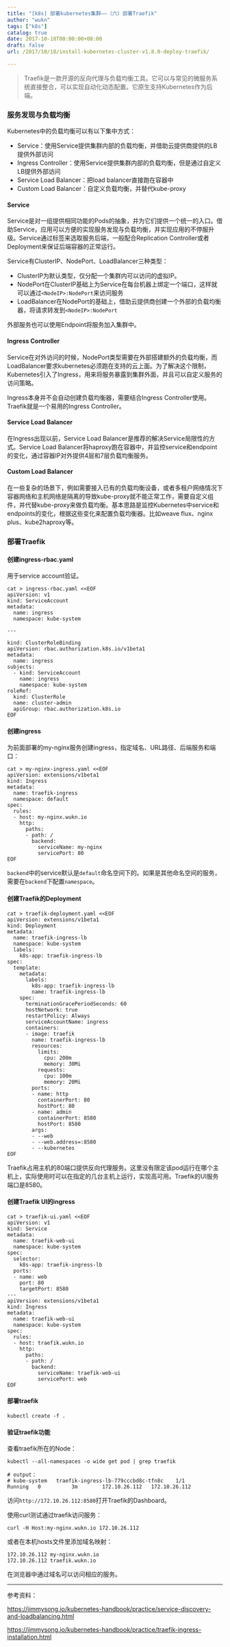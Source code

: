 ```yaml
---
title: "[k8s] 部署kubernetes集群——（六）部署Traefik"
author: "wukn"
tags: ["k8s"]
catalog: true
date: 2017-10-18T00:00:00+08:00
draft: false
url: /2017/10/18/install-kubernetes-cluster-v1.8.0-deploy-traefik/

---
```


> Traefik是一款开源的反向代理与负载均衡工具。它可以与常见的微服务系统直接整合，可以实现自动化动态配置。它原生支持Kubernetes作为后端。

<!--more-->

### 服务发现与负载均衡

Kubernetes中的负载均衡可以有以下集中方式：

* Service：使用Service提供集群内部的负载均衡，并借助云提供商提供的LB提供外部访问
* Ingress Controller：使用Service提供集群内部的负载均衡，但是通过自定义LB提供外部访问
* Service Load Balancer：把load balancer直接跑在容器中
* Custom Load Balancer：自定义负载均衡，并替代kube-proxy

#### Service

Service是对一组提供相同功能的Pods的抽象，并为它们提供一个统一的入口。借助Service，应用可以方便的实现服务发现与负载均衡，并实现应用的不停服升级。Service通过标签来选取服务后端，一般配合Replication Controller或者Deployment来保证后端容器的正常运行。

Service有ClusterIP、NodePort、LoadBalancer三种类型：

* ClusterIP为默认类型，仅分配一个集群内可以访问的虚拟IP。
* NodePort在ClusterIP基础上为Service在每台机器上绑定一个端口，这样就可以通过`<NodeIP>:NodePort`来访问服务
* LoadBalancer在NodePort的基础上，借助云提供商创建一个外部的负载均衡器，将请求转发到`<NodeIP>:NodePort`

外部服务也可以使用Endpoint将服务加入集群中。

#### Ingress Controller

Service在对外访问的时候，NodePort类型需要在外部搭建额外的负载均衡，而LoadBalancer要求kubernetes必须跑在支持的云上面。为了解决这个限制，Kubernetes引入了Ingress，用来将服务暴露到集群外面，并且可以自定义服务的访问策略。

Ingress本身并不会自动创建负载均衡器，需要结合Ingress Controller使用。Traefik就是一个易用的Ingress Controller。

#### Service Load Balancer

在Ingress出现以前，Service Load Balancer是推荐的解决Service局限性的方式。Service Load Balancer将haproxy跑在容器中，并监控service和endpoint的变化，通过容器IP对外提供4层和7层负载均衡服务。

#### Custom Load Balancer

在一些复杂的场景下，例如需要接入已有的负载均衡设备，或者多租户网络情况下容器网络和主机网络是隔离的导致kube-proxy就不能正常工作，需要自定义组件，并代替kube-proxy来做负载均衡。基本思路是监控Kubernetes中service和endpoints的变化，根据这些变化来配置负载均衡器。比如weave flux、nginx plus、kube2haproxy等。

### 部署Traefik

#### 创建ingress-rbac.yaml

用于service account验证。

```shell
cat > ingress-rbac.yaml <<EOF
apiVersion: v1
kind: ServiceAccount
metadata:
  name: ingress
  namespace: kube-system

---

kind: ClusterRoleBinding
apiVersion: rbac.authorization.k8s.io/v1beta1
metadata:
  name: ingress
subjects:
  - kind: ServiceAccount
    name: ingress
    namespace: kube-system
roleRef:
  kind: ClusterRole
  name: cluster-admin
  apiGroup: rbac.authorization.k8s.io
EOF
```

#### 创建ingress

为前面部署的my-nginx服务创建ingress，指定域名、URL路径、后端服务和端口：

```shell
cat > my-nginx-ingress.yaml <<EOF
apiVersion: extensions/v1beta1
kind: Ingress
metadata:
  name: traefik-ingress
  namespace: default
spec:
  rules:
  - host: my-nginx.wukn.io
    http:
      paths:
      - path: /
        backend:
          serviceName: my-nginx
          servicePort: 80
EOF
```

`backend`中的service默认是`default`命名空间下的。如果是其他命名空间的服务，需要在`backend`下配置`namespace`。

#### 创建Traefik的Deployment

```shell
cat > traefik-deployment.yaml <<EOF
apiVersion: extensions/v1beta1
kind: Deployment
metadata:
  name: traefik-ingress-lb
  namespace: kube-system
  labels:
    k8s-app: traefik-ingress-lb
spec:
  template:
    metadata:
      labels:
        k8s-app: traefik-ingress-lb
        name: traefik-ingress-lb
    spec:
      terminationGracePeriodSeconds: 60
      hostNetwork: true
      restartPolicy: Always
      serviceAccountName: ingress
      containers:
      - image: traefik
        name: traefik-ingress-lb
        resources:
          limits:
            cpu: 200m
            memory: 30Mi
          requests:
            cpu: 100m
            memory: 20Mi
        ports:
        - name: http
          containerPort: 80
          hostPort: 80
        - name: admin
          containerPort: 8580
          hostPort: 8580
        args:
        - --web
        - --web.address=:8580
        - --kubernetes
EOF
```

Traefik占用主机的80端口提供反向代理服务。这里没有限定该pod运行在哪个主机上，实际使用时可以在指定的几台主机上运行，实现高可用。Traefik的UI服务端口是8580。

#### 创建Traefik UI的ingress

```shell
cat > traefik-ui.yaml <<EOF
apiVersion: v1
kind: Service
metadata:
  name: traefik-web-ui
  namespace: kube-system
spec:
  selector:
    k8s-app: traefik-ingress-lb
  ports:
  - name: web
    port: 80
    targetPort: 8580
---
apiVersion: extensions/v1beta1
kind: Ingress
metadata:
  name: traefik-web-ui
  namespace: kube-system
spec:
  rules:
  - host: traefik.wukn.io
    http:
      paths:
      - path: /
        backend:
          serviceName: traefik-web-ui
          servicePort: web
EOF
```

#### 部署traefik

```shell
kubectl create -f .
```

#### 验证traefik功能

查看traefik所在的Node：

```shell
kubectl --all-namespaces -o wide get pod | grep traefik

# output：
# kube-system   traefik-ingress-lb-779cccbd8c-tfn8c    1/1       Running   0          3m        172.10.26.112   172.10.26.112
```

访问`http://172.10.26.112:8580`打开Traefik的Dashboard。

使用curl测试通过traefik访问服务：

```shell
curl -H Host:my-nginx.wukn.io 172.10.26.112
```

或者在本机hosts文件里添加域名映射：

```shell
172.10.26.112 my-nginx.wukn.io
172.10.26.112 traefik.wukn.io
```

在浏览器中通过域名可以访问相应的服务。

---

参考资料：

https://jimmysong.io/kubernetes-handbook/practice/service-discovery-and-loadbalancing.html

https://jimmysong.io/kubernetes-handbook/practice/traefik-ingress-installation.html
